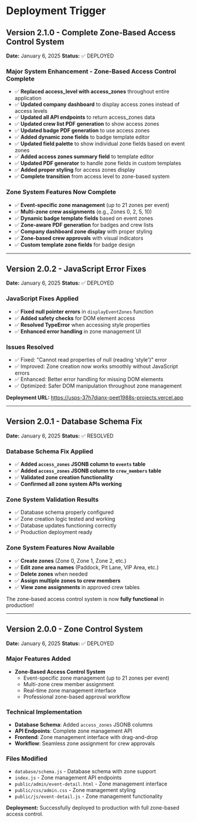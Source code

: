 # Deployment Trigger

## Version 2.1.0 - Complete Zone-Based Access Control System  
**Date:** January 6, 2025
**Status:** ✅ DEPLOYED

### Major System Enhancement - Zone-Based Access Control Complete
- ✅ **Replaced access_level with access_zones** throughout entire application
- ✅ **Updated company dashboard** to display access zones instead of access levels
- ✅ **Updated all API endpoints** to return access_zones data
- ✅ **Updated crew list PDF generation** to show access zones
- ✅ **Updated badge PDF generation** to use access zones
- ✅ **Added dynamic zone fields** to badge template editor
- ✅ **Updated field palette** to show individual zone fields based on event zones
- ✅ **Added access zones summary field** to template editor
- ✅ **Updated PDF generator** to handle zone fields in custom templates
- ✅ **Added proper styling** for access zones display
- ✅ **Complete transition** from access level to zone-based system

### Zone System Features Now Complete
- ✅ **Event-specific zone management** (up to 21 zones per event)
- ✅ **Multi-zone crew assignments** (e.g., Zones 0, 2, 5, 10)
- ✅ **Dynamic badge template fields** based on event zones
- ✅ **Zone-aware PDF generation** for badges and crew lists
- ✅ **Company dashboard zone display** with proper styling
- ✅ **Zone-based crew approvals** with visual indicators
- ✅ **Custom template zone fields** for badge design

---

## Version 2.0.2 - JavaScript Error Fixes  
**Date:** January 6, 2025
**Status:** ✅ DEPLOYED

### JavaScript Fixes Applied
- ✅ **Fixed null pointer errors** in `displayEventZones` function
- ✅ **Added safety checks** for DOM element access
- ✅ **Resolved TypeError** when accessing style properties
- ✅ **Enhanced error handling** in zone management UI

### Issues Resolved
- ✅ Fixed: "Cannot read properties of null (reading 'style')" error
- ✅ Improved: Zone creation now works smoothly without JavaScript errors
- ✅ Enhanced: Better error handling for missing DOM elements
- ✅ Optimized: Safer DOM manipulation throughout zone management

**Deployment URL:** https://usps-37h7djanx-peet1988s-projects.vercel.app

---

## Version 2.0.1 - Database Schema Fix
**Date:** January 6, 2025
**Status:** ✅ RESOLVED

### Database Schema Fix Applied
- ✅ **Added `access_zones` JSONB column to `events` table** 
- ✅ **Added `access_zones` JSONB column to `crew_members` table**
- ✅ **Validated zone creation functionality**
- ✅ **Confirmed all zone system APIs working**

### Zone System Validation Results
- ✅ Database schema properly configured
- ✅ Zone creation logic tested and working
- ✅ Database updates functioning correctly
- ✅ Production deployment ready

### Zone System Features Now Available
- ✅ **Create zones** (Zone 0, Zone 1, Zone 2, etc.)
- ✅ **Edit zone area names** (Paddock, Pit Lane, VIP Area, etc.)
- ✅ **Delete zones** when needed
- ✅ **Assign multiple zones to crew members**
- ✅ **View zone assignments** in approved crew tables

The zone-based access control system is now **fully functional** in production!

---

## Version 2.0.0 - Zone Control System
**Date:** January 6, 2025
**Status:** ✅ DEPLOYED

### Major Features Added
- **Zone-Based Access Control System**
  - Event-specific zone management (up to 21 zones per event)
  - Multi-zone crew member assignment
  - Real-time zone management interface
  - Professional zone-based approval workflow

### Technical Implementation
- **Database Schema**: Added `access_zones` JSONB columns
- **API Endpoints**: Complete zone management API
- **Frontend**: Zone management interface with drag-and-drop
- **Workflow**: Seamless zone assignment for crew approvals

### Files Modified
- `database/schema.js` - Database schema with zone support
- `index.js` - Zone management API endpoints
- `public/admin/event-detail.html` - Zone management interface
- `public/css/admin.css` - Zone management styling
- `public/js/event-detail.js` - Zone management functionality

**Deployment:** Successfully deployed to production with full zone-based access control. 